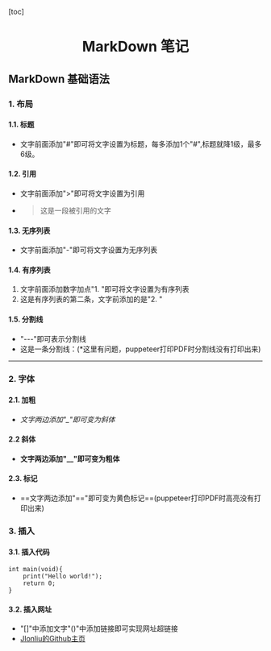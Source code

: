 [toc]

<div STYLE="page-break-after: always;"></div>

# <center>MarkDown 笔记</center>

## MarkDown 基础语法

### 1. 布局

#### 1.1. 标题
- 文字前面添加"#"即可将文字设置为标题，每多添加1个"#",标题就降1级，最多6级。

#### 1.2. 引用
- 文字前面添加">"即可将文字设置为引用
- >这是一段被引用的文字

#### 1.3. 无序列表
* 文字前面添加"-"即可将文字设置为无序列表

#### 1.4. 有序列表
1. 文字前面添加数字加点"1. "即可将文字设置为有序列表
2. 这是有序列表的第二条，文字前添加的是"2. "

#### 1.5. 分割线
- "---"即可表示分割线
- 这是一条分割线：(*这里有问题，puppeteer打印PDF时分割线没有打印出来)
---

### 2. 字体

#### 2.1. 加粗
- *文字两边添加"_"即可变为斜体*

#### 2.2 斜体
- **文字两边添加"__"即可变为粗体**

#### 2.3. 标记
- ==文字两边添加"\=="即可变为黄色标记==(puppeteer打印PDF时高亮没有打印出来)

### 3. 插入

#### 3.1. 插入代码
```
int main(void){
    print("Hello world!");
    return 0;
}
```

#### 3.2. 插入网址
- "\[\]"中添加文字"()"中添加链接即可实现网址超链接
- [Jlonliu的Github主页](https://github.com/Jlonliu)
